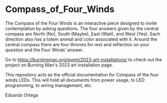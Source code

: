 # Compass_of_Four_Winds
The Compass of the Four Winds is an interactive piece designed to invite contemplation by asking questions. The four answers given by the central compass are North (No), South (Maybe), East (Wait), and West (Yes). Each direction also has a totem animal and color associated with it. Around the central compass there are four thrones for rest and reflection on your question and the Four Winds’ answer.

Go to https://burningman.org/event/2023-art-installations/ to check out the project on Burning Man's 2023 art installation page.

This repository acts as the official documentation for Compass of the four winds LEDs. This will hold all documents from power usage, to LED programming, to wiring management, etc.

Eduardo Ortega
